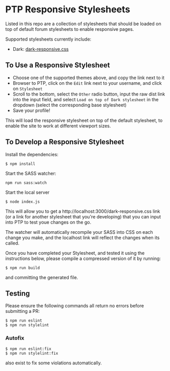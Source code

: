 # PTP Responsive Stylesheets

Listed in this repo are a collection of stylesheets that should 
be loaded on top of default forum stylesheets to enable responsive pages.

Supported stylesheets currently include:
* Dark: [dark-responsive.css](https://starblaster100.github.io/ptp-responsive/dist/dark-responsive.css)

## To Use a Responsive Stylesheet
* Choose one of the supported themes above, and copy the link next to it
* Browser to PTP, click on the `Edit` link next to your username, and click on `Stylesheet`
* Scroll to the bottom, select the `Other` radio button, input the raw dist link into the input field,
  and select `Load on top of Dark stylesheet` in the dropdown (select the corresponding base stylesheet)
* Save your profile!

This will load the responsive stylesheet on top of the default stylesheet, to enable the site to work
at different viewport sizes.

## To Develop a Responsive Stylesheet

Install the dependencies:
```
$ npm install
```

Start the SASS watcher:
```
npm run sass:watch
```

Start the local server
```
$ node index.js
```

This will allow you to get a http://localhost:3000/dark-responsive.css link 
(or a link for another stylesheet that you're developing) that you can input into
PTP to test youe changes on the go.

The watcher will automatically recompile your SASS into CSS on each change you make,
and the localhost link will reflect the changes when its called.

Once you have completed your Stylesheet, and tested it using the instructions below,
please compile a compressed version of it by running:
```
$ npm run build
```
and committing the generated file.

## Testing 

Please ensure the following commands all return no errors before submitting a PR:

```
$ npm run eslint
$ npm run stylelint
```

### Autofix
```
$ npm run eslint:fix 
$ npm run stylelint:fix
```
also exist to fix some violations automatically.
